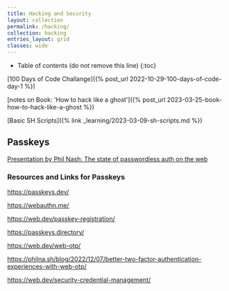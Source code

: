 ```yaml
---
title: Hacking and Security
layout: collection
permalink: /hacking/
collection: hacking
entries_layout: grid
classes: wide
---
```


* Table of contents (do not remove this line)
{:toc}

[100 Days of Code Challange]({% post_url 2022-10-29-100-days-of-code-day-1 %})

[notes on Book: 'How to hack like a ghost']({% post_url 2023-03-25-book-how-to-hack-like-a-ghost %})

[Basic SH Scripts]({% link _learning/2023-03-09-sh-scripts.md %})

## Passkeys

[Presentation by Phil Nash: The state of passwordless auth on the web](https://www.slideshare.net/PhilNash4/the-state-of-passwordless-auth-on-the-web-256910360)

### Resources and Links for Passkeys

<https://passkeys.dev/>

<https://webauthn.me/>

<https://web.dev/passkey-registration/>

<https://passkeys.directory/>

<https://web.dev/web-otp/>

<https://philna.sh/blog/2022/12/07/better-two-factor-authentication-experiences-with-web-otp/>

<https://web.dev/security-credential-management/>

